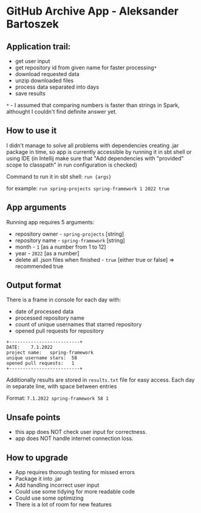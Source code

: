 # GitHub Archive App - Aleksander Bartoszek

## Application trail:
- get user input
- get repository id from given name for faster processing`*`
- download requested data
- unzip downloaded files
- process data separated into days
- save results

`*` - I assumed that comparing numbers is faster than strings in Spark, althought I couldn't find definite answer yet. 

## How to use it
I didn't manage to solve all problems with dependencies creating .jar package in time, so app is currently accessible by running it in sbt shell or using IDE (in Intellij make sure that "Add dependencies with "provided" scope to classpath" in run configuration is checked)

Command to run it in sbt shell:
`run {args}`

for example:
`run spring-projects spring-framework 1 2022 true`

## App arguments
Running app requires 5 arguments:
- repository owner - `spring-projects` [string]
- repository name - `spring-framework` [string]
- month - `1` [as a number from 1 to 12]
- year - `2022` [as a number]
- delete all .json files when finished - `true` [either true or false] => recommended true

## Output format
There is a frame in console for each day with:
- date of processed data
- processed repository name 
- count of unique usernames that starred repository
- opened pull requests for repository

```
+--------------------------+
DATE:	 7.1.2022
project name:	spring-framework
unique username stars:	58
opened pull requests:	1
+--------------------------+
```
Additionally results are stored in `results.txt` file for easy access.
Each day in separate line, with space between entries

Format: `7.1.2022 spring-framework 58 1`

## Unsafe points
- this app does NOT check user input for correctness. 
- app does NOT handle internet connection loss.

## How to upgrade
- App requires thorough testing for missed errors
- Package it into .jar
- Add handling incorrect user input
- Could use some tidying for more readable code
- Could use some optimizing
- There is a lot of room for new features